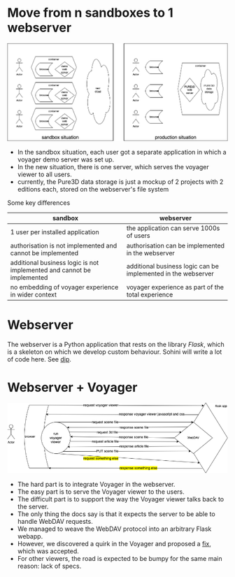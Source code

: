 # Move from n sandboxes to 1 webserver
![diagram](voyagerserving.png)
* In the sandbox situation, each user got a separate application in which a voyager demo server was set up.
* In the new situation, there is one server, which serves the voyager viewer to all users.
* currently, the Pure3D data storage is just a mockup of 2 projects with 2 editions each, stored on the webserver's file system

Some key differences

sandbox | webserver
--- | ---
1 user per installed application | the application can serve 1000s of users
authorisation is not implemented and cannot be implemented | authorisation can be implemented in the webserver
additional business logic is not implemented and cannot be implemented | additional business logic can be implemented in the webserver
no embedding of voyager experience in wider context | voyager experience as part of the total experience
# Webserver
The webserver is a Python application that rests on the library *Flask*, which is a skeleton on which we develop custom behaviour.
Sohini will write a lot of code here. See [dip](../../src/dip).
# Webserver + Voyager
![diagram](voyagertalking.png)
* The hard part is to integrate Voyager in the webserver.
* The easy part is to serve the Voyager viewer to the users.
* The difficult part is to support the way the Voyager viewer talks back to the server.
* The only thing the docs say is that it expects the server to be able to handle WebDAV requests.
* We managed to weave the WebDAV protocol into an arbitrary Flask webapp.
* However, we discovered a quirk in the Voyager and proposed a [fix](https://github.com/Smithsonian/ff-scene/pull/2), which was accepted.
* For other viewers, the road is expected to be bumpy for the same main reason: lack of specs.
